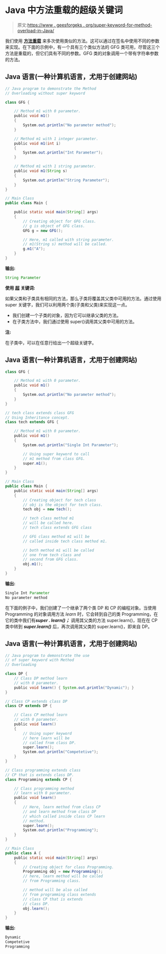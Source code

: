 # Java 中方法重载的超级关键词

> 原文:[https://www . geesforgeks . org/super-keyword-for-method-overload-in-Java/](https://www.geeksforgeeks.org/super-keyword-for-method-overloading-in-java/)

我们使用 [**方法重载**](https://www.geeksforgeeks.org/overloading-in-java/) 来多次使用类似的方法。这可以通过在签名中使用不同的参数来实现。在下面的示例中，有一个具有三个类似方法的 GFG 类可用，尽管这三个方法是重载的，但它们具有不同的参数。GFG 类的对象调用一个带有字符串参数的方法。

## Java 语言(一种计算机语言，尤用于创建网站)

```java
// Java program to demonstrate the Method 
// Overloading without super keyword

class GFG {

    // Method m1 with 0 parameter.
    public void m1()
    {
        System.out.println("No parameter method");
    }

    // Method m1 with 1 integer parameter.
    public void m1(int i)
    {
        System.out.println("Int Parameter");
    }

    // Method m1 with 1 string parameter.
    public void m1(String s)
    {
        System.out.println("String Parameter");
    }
}

// Main Class
public class Main {

    public static void main(String[] args)
    {
        // Creating object for GFG class.
        // g is object of GFG class.
        GFG g = new GFG();

        // Here, m1 called with string parameter.
        // m1(String s) method will be called.
        g.m1("A");
    }
}
```

**输出:**

```java
String Parameter

```

**使用** [**超**](https://www.geeksforgeeks.org/super-keyword/) **关键词:**

如果父类和子类具有相同的方法，那么子类将覆盖其父类中可用的方法。通过使用 super 关键字，我们可以利用两个类(子类和父类)来实现这一点。

*   我们创建一个子类的对象，因为它可以继承父类的方法。
*   在子类方法中，我们通过使用 super()调用其父类中可用的方法。

**注:**

在子类中，可以在任意行给出一个超级关键字。

## Java 语言(一种计算机语言，尤用于创建网站)

```java
class GFG {

    // Method m1 with 0 parameter.
    public void m1()
    {
        System.out.println("No parameter method");
    }
}

// tech class extends class GFG
// Using Inheritance concept.
class tech extends GFG {

    // Method m1 with 0 parameter.
    public void m1()
    {
        System.out.println("Single Int Parameter");

        // Using super keyword to call
        // m1 method from class GFG.
        super.m1();
    }
}

// Main Class
public class Main {
    public static void main(String[] args)
    {
        // Creating object for tech class
        // obj is the object for tech class.
        tech obj = new tech();

        // tech class method m1
        // will be called here.
        // tech class extends GFG class

        // GFG class method m1 will be
        // called inside tech class method m1.

        // both method m1 will be called
        // one from tech class and
        // second from GFG class.
        obj.m1();
    }
}
```

**输出:**

```java
Single Int Parameter
No parameter method

```

在下面的例子中，我们创建了一个继承了两个类 DP 和 CP 的编程对象。当使用 Programming 的对象调用方法 *learn* 时，它会转到自己的类 Programming，在它的类中我们有***super . learn()；*** 调用其父类的方法 super.learn()，现在在 CP 类中转到 ***super.learn()*** 后，再次调用其父类的 super.learn()，即来自 DP。

## Java 语言(一种计算机语言，尤用于创建网站)

```java
// Java program to demonstrate the use
// of super keyword with Method
// Overloading

class DP {
    // Class DP method learn
    // with 0 parameter.
    public void learn() { System.out.println("Dynamic"); }
}

// Class CP extends class DP
class CP extends DP {

    // Class CP method learn
    // with 0 parameter.
    public void learn()
    {
        // Using super keyword
        // here learn will be
        // called from class DP.
        super.learn();
        System.out.println("Competetive");
    }
}

// Class programming extends class
// CP that is extends class DP.
class Programming extends CP {

    // Class programming method
    // learn with 0 parameter.
    public void learn()
    {
        // Here, learn method from class CP
        // and learn method from class DP
        // which called inside class CP learn
        // method.
        super.learn();
        System.out.println("Programming");
    }
}

// Main Class
public class A {
    public static void main(String[] args)
    {
        // Creating object for class Programming.
        Programming obj = new Programming();
        // here, learn method will be called
        // from Programming class.

        // method will be also called
        // from programming class extends
        // class CP that is extends
        // class DP.
        obj.learn();
    }
}
```

**输出:**

```java
Dynamic
Competetive
Programming

```